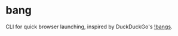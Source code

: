 # bang

CLI for quick browser launching, inspired by DuckDuckGo's [!bangs][ddg-bangs].

[ddg-bangs]: https://duckduckgo.com/bang
